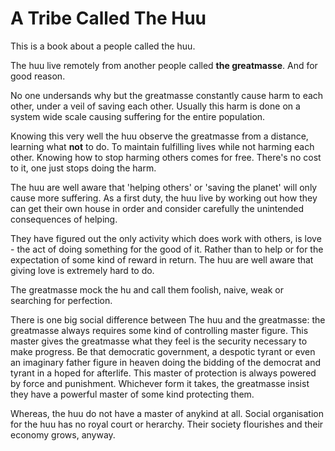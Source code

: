 # A Tribe Called **The Huu**
This is a book about a people called the huu.

The huu live remotely from another people called **the greatmasse**. And for good reason.

No one undersands why but the greatmasse constantly cause harm to each other, under a veil of saving each other. Usually this harm is done on a system wide scale causing suffering for the entire population.

Knowing this very well the huu observe the greatmasse from a distance, learning what **not** to do. To maintain fulfilling lives while not harming each other. Knowing how to stop harming others comes for free. There's no cost to it, one just stops doing the harm.

The huu are well aware that 'helping others' or 'saving the planet' will only cause more suffering. As a first duty, the huu live by working out how they can get their own house in order and consider carefully the unintended consequences of helping.

They have figured out the only activity which does work with others, is love - the act of doing something for the good of it. Rather than to help or for the expectation of some kind of reward in return. The huu are well aware that giving love is extremely hard to do.

The greatmasse mock the hu and call them foolish, naive, weak or searching for perfection.

There is one big social difference between The huu and the greatmasse: the greatmasse always requires some kind of controlling master figure. This master gives the greatmasse what they feel is the security necessary to make progress. Be that democratic government, a despotic tyrant or even an imaginary father figure in heaven doing the bidding of the democrat and tyrant in a hoped for afterlife. This master of protection is always powered by force and punishment. Whichever form it takes, the greatmasse insist they have a powerful master of some kind protecting them. 

Whereas, the huu do not have a master of anykind at all. Social organisation for the huu has no royal court or herarchy. Their society flourishes and their economy grows, anyway.

